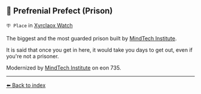 ## 🚷 Prefrenial Prefect (Prison)

`🪧 Place` in [Xyrclaox Watch](../refs/xyrclaox_watch.md)

The biggest and the most guarded prison built by [MindTech Institute](../refs/mindtech_institute.md). 

It is said that once you get in here, it would take you days to get out, even if you're not a prisoner.

Modernized by [MindTech Institute](../refs/mindtech_institute.md) on eon 735.


----------
[⬅️ Back to index](../refs/#9850_s)